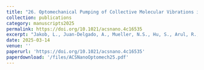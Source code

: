 ```yaml
---
title: "26. Optomechanical Pumping of Collective Molecular Vibrations in Plasmonic Nanocavities"
collection: publications
category: manuscripts2025
permalink: https://doi.org/10.1021/acsnano.4c16535
excerpt: "Jakob, L., Juan-Delgado, A., Mueller, N.S., Hu, S., Arul, R., Boto, R., Esteban, R., Aizpurua, J., & Baumberg, J.J. (2025) ACS Nano 19 (11), 10977-10988"
date: 2025-03-14
venue: ''
paperurl: 'https://doi.org/10.1021/acsnano.4c16535'
paperdownload: '/files/ACSNanoOptomech25.pdf'
---
```

